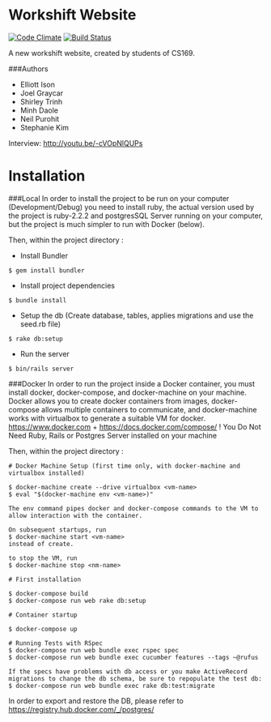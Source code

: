 # Workshift Website
[![Code Climate](https://codeclimate.com/github/bsc-networks/workshift-website/badges/gpa.svg)](https://codeclimate.com/github/bsc-networks/workshift-website)
[![Build Status](https://travis-ci.org/bsc-networks/workshift-website.svg?branch=master)](https://travis-ci.org/bsc-networks/workshift-website)

A new workshift website, created by students of CS169.

###Authors
* Elliott Ison
* Joel Graycar
* Shirley Trinh
* Minh Daole
* Neil Purohit
* Stephanie Kim

Interview: http://youtu.be/-cVOpNlQUPs

# Installation
###Local
In order to install the project to be run on your computer (Development/Debug) you need to install ruby, the actual version used by the project is ruby-2.2.2 and postgresSQL Server running on your computer, but the project is much simpler to run with Docker (below).

Then, within the project directory :
  - Install Bundler
```
$ gem install bundler
```
  - Install project dependencies
```
$ bundle install
```
  - Setup the db (Create database, tables, applies migrations and use the seed.rb file)
```
$ rake db:setup
```
  - Run the server
```
$ bin/rails server
```

###Docker
In order to run the project inside a Docker container, you must install docker, docker-compose, and docker-machine on your machine. Docker allows you to create docker containers from images, docker-compose allows multiple containers to communicate, and docker-machine works with virtualbox to generate a suitable VM for docker.
https://www.docker.com + https://docs.docker.com/compose/
! You Do Not Need Ruby, Rails or Postgres Server installed on your machine

Then, within the project directory :
```
# Docker Machine Setup (first time only, with docker-machine and virtualbox installed)

$ docker-machine create --drive virtualbox <vm-name>
$ eval "$(docker-machine env <vm-name>)"

The env command pipes docker and docker-compose commands to the VM to allow interaction with the container.

On subsequent startups, run
$ docker-machine start <vm-name>
instead of create.

to stop the VM, run
$ docker-machine stop <nm-name>

# First installation

$ docker-compose build
$ docker-compose run web rake db:setup

# Container startup

$ docker-compose up

# Running Tests with RSpec
$ docker-compose run web bundle exec rspec spec
$ docker-compose run web bundle exec cucumber features --tags ~@rufus

If the specs have problems with db access or you make ActiveRecord migrations to change the db schema, be sure to repopulate the test db:
$ docker-compose run web bundle exec rake db:test:migrate
```

In order to export and restore the DB, please refer to https://registry.hub.docker.com/_/postgres/
